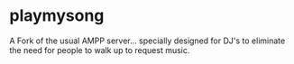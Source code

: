 playmysong
==========

A Fork of the usual AMPP server... specially designed for DJ's to eliminate the need for people to walk up to request music.
